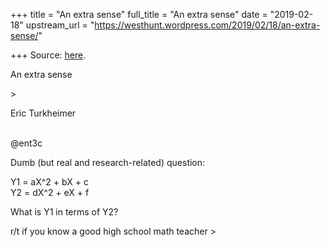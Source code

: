 +++
title = "An extra sense"
full_title = "An extra sense"
date = "2019-02-18"
upstream_url = "https://westhunt.wordpress.com/2019/02/18/an-extra-sense/"

+++
Source: [here](https://westhunt.wordpress.com/2019/02/18/an-extra-sense/).

An extra sense

\>

Eric Turkheimer  
‏

@ent3c

Dumb (but real and research-related) question:

Y1 = aX^2 + bX + c  
Y2 = dX^2 + eX + f

What is Y1 in terms of Y2?

r/t if you know a good high school math teacher \>
